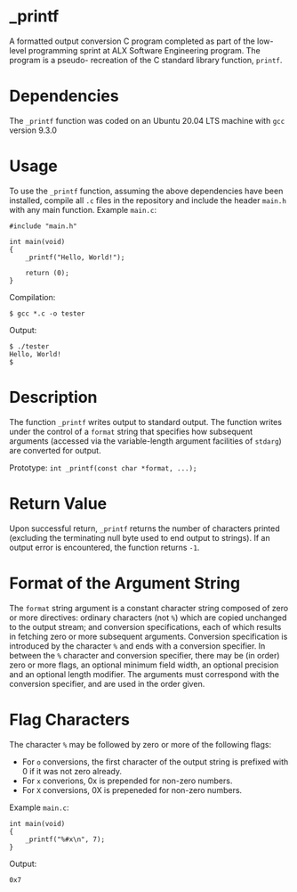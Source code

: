 # _printf

A formatted output conversion C program completed as part of the low-level programming sprint at ALX Software Engineering program. The program is a pseudo- recreation of the C standard library function, `printf`.

# Dependencies

The `_printf` function was coded on an Ubuntu 20.04 LTS machine with `gcc` version 9.3.0

# Usage

To use the `_printf` function, assuming the above dependencies have been installed, compile all `.c` files in the repository and include the header `main.h` with any main function.
Example `main.c`:
```
#include "main.h"

int main(void)
{
    _printf("Hello, World!");

    return (0);
}
```

Compilation:

```
$ gcc *.c -o tester
```
Output:

```
$ ./tester
Hello, World!
$
```

# Description

The function `_printf` writes output to standard output. The function writes under the control of a `format` string that specifies how subsequent arguments (accessed via the variable-length argument facilities of `stdarg`) are converted for output.

Prototype: `int _printf(const char *format, ...);`

# Return Value

Upon successful return, `_printf` returns the number of characters printed (excluding the terminating null byte used to end output to strings). If an output error is encountered, the function returns `-1`.

# Format of the Argument String

The `format` string argument is a constant character string composed of zero or more directives: ordinary characters (not `%`) which are copied unchanged to the output stream; and conversion specifications, each of which results in fetching zero or more subsequent arguments. Conversion specification is introduced by the character `%` and ends with a conversion specifier. In between the `%` character and conversion specifier, there may be (in order) zero or more flags, an optional minimum field width, an optional precision and an optional length modifier. The arguments must correspond with the conversion specifier, and are used in the order given.

# Flag Characters

The character `%` may be followed by zero or more of the following flags:

- For `o` conversions, the first character of the output string is prefixed with 0 if it was not zero already.
- For `x` converions, 0x is prepended for non-zero numbers.
- For `X` conversions, 0X is prepeneded for non-zero numbers.

Example `main.c`:

```
int main(void)
{
    _printf("%#x\n", 7);
}
```

Output:
```
0x7
```

